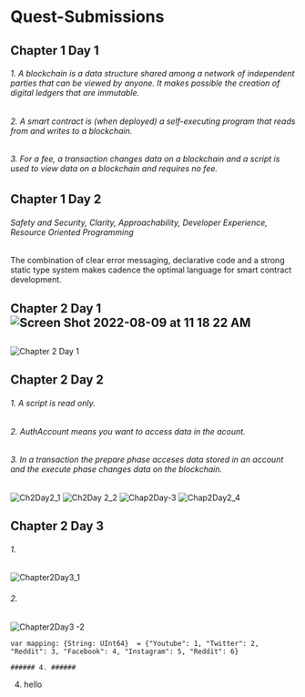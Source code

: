 # Quest-Submissions
## Chapter 1 Day 1 ##
###### 1. A blockchain is a data structure shared among a network of independent parties that can be viewed by anyone. It makes possible the creation of             digital ledgers that are immutable.
###### 2. A smart contract is (when deployed) a self-executing program that reads from and writes to a blockchain.
###### 3. For a fee, a transaction changes data on a blockchain and a script is used to view data on a blockchain and requires no fee.
## Chapter 1 Day 2 ##
###### Safety and Security, Clarity, Approachability, Developer Experience, Resource Oriented Programming

The combination of clear error messaging, declarative code and a strong static type system makes cadence the optimal language for smart contract development.





## Chapter 2 Day 1![Screen Shot 2022-08-09 at 11 18 22 AM](https://user-images.githubusercontent.com/111440271/186187060-b3d8d532-1963-4d95-bbf7-dfb6ceb76422.png)
 ##


![Chapter 2 Day 1](https://user-images.githubusercontent.com/111440271/186187284-b34863e1-411e-4a3c-b3cb-251974e4d1ef.png)

## Chapter 2 Day 2 ##
###### 1. A script is read only.
###### 2. AuthAccount means you want to access data in the acount.
###### 3. In a transaction the prepare phase acceses data stored in an account and the execute phase changes data on the blockchain.

![Ch2Day2_1](https://user-images.githubusercontent.com/111440271/186670861-653837bf-a19f-4b97-953b-682c90f1e3f0.png)
![Ch2Day 2_2](https://user-images.githubusercontent.com/111440271/186670879-20dfc5b9-d838-4d86-879d-f3f1048d40d5.png)
![Chap2Day-3](https://user-images.githubusercontent.com/111440271/186670891-67abdf28-925b-4d25-92d9-bdbd4106dc3f.png)
![Chap2Day2_4](https://user-images.githubusercontent.com/111440271/186670913-0bc3bd4a-0455-4ad3-8de5-c2a0673af71d.png)

## Chapter 2 Day 3 ##

###### 1. ######
![Chapter2Day3_1](https://user-images.githubusercontent.com/111440271/186675074-e0b9af19-75b7-46d9-9aa9-0ccdb6bc64e0.png)
###### 2. ######
![Chapter2Day3 -2](https://user-images.githubusercontent.com/111440271/186680445-fd0cc097-73d3-4b4e-9a69-fc186698a532.png)

```cadence
var mapping: {String: UInt64}  = {"Youtube": 1, "Twitter": 2, "Reddit": 3, "Facebook": 4, "Instagram": 5, "Reddit": 6}

###### 4. ######

```

4. hello
